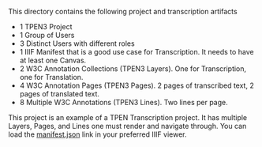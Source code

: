 This directory contains the following project and transcription artifacts

- 1 TPEN3 Project
- 1 Group of Users
- 3 Distinct Users with different roles
- 1 IIIF Manifest that is a good use case for Transcription.  It needs to have at least one Canvas.
- 2 W3C Annotation Collections (TPEN3 Layers).  One for Transcription, one for Translation.
- 4 W3C Annotation Pages (TPEN3 Pages).  2 pages of transcribed text, 2 pages of translated text.
- 8 Multiple W3C Annotations (TPEN3 Lines).  Two lines per page.
  

This project is an example of a TPEN Transcription project.  It has multiple Layers, Pages, and Lines one must render and navigate through.  You can load the [manifest.json](https://static.t-pen.org/fixtures/transcription-project/manifest.json) link in your preferred IIIF viewer.